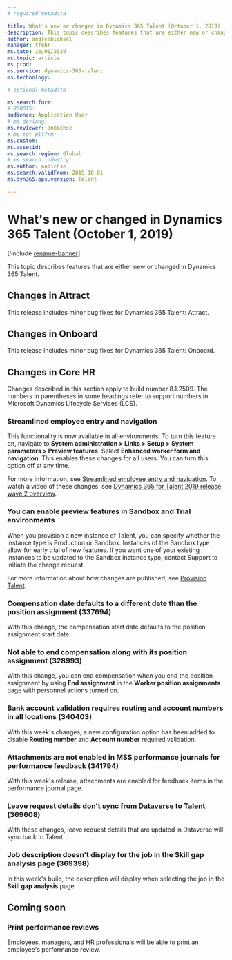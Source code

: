 ```yaml
---
# required metadata

title: What's new or changed in Dynamics 365 Talent (October 1, 2019)
description: This topic describes features that are either new or changed in Microsoft Dynamics 365 Talent for October 1, 2019.
author: andreabichsel
manager: tfehr
ms.date: 10/01/2019
ms.topic: article
ms.prod: 
ms.service: dynamics-365-talent
ms.technology: 

# optional metadata

ms.search.form: 
# ROBOTS: 
audience: Application User
# ms.devlang: 
ms.reviewer: anbichse
# ms.tgt_pltfrm: 
ms.custom: 
ms.assetid: 
ms.search.region: Global
# ms.search.industry: 
ms.author: anbichse
ms.search.validFrom: 2019-10-01
ms.dyn365.ops.version: Talent

---
```

# What's new or changed in Dynamics 365 Talent (October 1, 2019)

[!include [rename-banner](~/includes/cc-data-platform-banner.md)]

This topic describes features that are either new or changed in Dynamics 365 Talent.

## Changes in Attract

This release includes minor bug fixes for Dynamics 365 Talent: Attract.

## Changes in Onboard

This release includes minor bug fixes for Dynamics 365 Talent: Onboard.

## Changes in Core HR

Changes described in this section apply to build number 8.1.2509. The numbers in parentheses in some headings refer to support numbers in Microsoft Dynamics Lifecycle Services (LCS).

### Streamlined employee entry and navigation

This functionality is now available in all environments. To turn this feature on, navigate to **System administration > Links > Setup > System parameters > Preview features**. Select **Enhanced worker form and navigation**. This enables these changes for all users. You can turn this option off at any time.

For more information, see [Streamlined employee entry and navigation](./streamlined-employee-entry.md). To watch a video of these changes, see [Dynamics 365 for Talent 2019 release wave 2 overview](https://aka.ms/ROGT19RW2ROV).

### You can enable preview features in Sandbox and Trial environments

When you provision a new instance of Talent, you can specify whether the instance type is Production or Sandbox. Instances of the Sandbox type allow for early trial of new features. If you want one of your existing instances to be updated to the Sandbox instance type, contact Support to initiate the change request.

For more information about how changes are published, see [Provision Talent](./provisioning-talent.md).

### Compensation date defaults to a different date than the position assignment (337694)

With this change, the compensation start date defaults to the position assignment start date.

### Not able to end compensation along with its position assignment (328993)

With this change, you can end compensation when you end the position assignment by using **End assignment** in the **Worker position assignments** page with personnel actions turned on.

### Bank account validation requires routing and account numbers in all locations (340403)

With this week's changes, a new configuration option has been added to disable **Routing number** and **Account number** required validation. 

### Attachments are not enabled in MSS performance journals for performance feedback (341794)

With this week's release, attachments are enabled for feedback items in the performance journal page.

### Leave request details don't sync from Dataverse to Talent (369608)

With these changes, leave request details that are updated in Dataverse will sync back to Talent.

### Job description doesn't display for the job in the Skill gap analysis page (369398)

In this week's build, the description will display when selecting the job in the **Skill gap analysis** page.

## Coming soon

### Print performance reviews

Employees, managers, and HR professionals will be able to print an employee's performance review.
